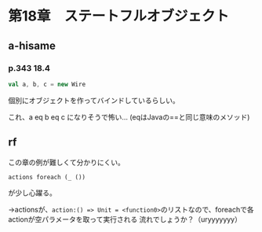 # 第18章　ステートフルオブジェクト

## a-hisame

### p.343 18.4

```scala
val a, b, c = new Wire
```

個別にオブジェクトを作ってバインドしているらしい。

これ、a eq b eq c になりそうで怖い…
(eqはJavaの==と同じ意味のメソッド)


## rf

この章の例が難しくて分かりにくい。

```
actions foreach (_ ())
```

が少し心躍る。


→actionsが、`action:() => Unit = <function0>`のリストなので、foreachで各actionが空パラメータを取って実行される
流れでしょうか？（uryyyyyyy）
